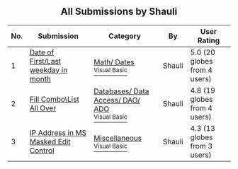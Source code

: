 ﻿<div align="center">

## All Submissions by Shauli

</div>

No.  | Submission | Category | By   | User Rating
---- | ---------- | -------- | ---- | -----------
1 | [Date of First/Last weekday in month<br />](https://github.com/Planet-Source-Code/shauli-date-of-first-last-weekday-in-month__1-56791) | [Math/ Dates<br /><sup>Visual Basic</sup>](../ByCategory/math-dates__1-37.md) | Shauli | 5.0 (20 globes from 4 users)
2 | [Fill Combo\\List All Over<br />](https://github.com/Planet-Source-Code/shauli-fill-combo-list-all-over__1-53957) | [Databases/ Data Access/ DAO/ ADO<br /><sup>Visual Basic</sup>](../ByCategory/databases-data-access-dao-ado__1-6.md) | Shauli | 4.8 (19 globes from 4 users)
3 | [IP Address in MS Masked Edit Control<br />](https://github.com/Planet-Source-Code/shauli-ip-address-in-ms-masked-edit-control__1-53946) | [Miscellaneous<br /><sup>Visual Basic</sup>](../ByCategory/miscellaneous__1-1.md) | Shauli | 4.3 (13 globes from 3 users)
